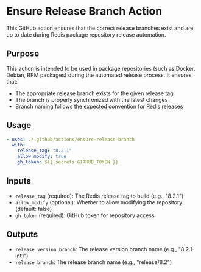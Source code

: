 # Ensure Release Branch Action

This GitHub action ensures that the correct release branches exist and are up to date during Redis package repository release automation.

## Purpose

This action is intended to be used in package repositories (such as Docker, Debian, RPM packages) during the automated release process. It ensures that:

- The appropriate release branch exists for the given release tag
- The branch is properly synchronized with the latest changes
- Branch naming follows the expected convention for Redis releases

## Usage

```yaml
- uses: ./.github/actions/ensure-release-branch
  with:
    release_tag: "8.2.1"
    allow_modify: true
    gh_token: ${{ secrets.GITHUB_TOKEN }}
```

## Inputs

- `release_tag` (required): The Redis release tag to build (e.g., "8.2.1")
- `allow_modify` (optional): Whether to allow modifying the repository (default: false)
- `gh_token` (required): GitHub token for repository access

## Outputs

- `release_version_branch`: The release version branch name (e.g., "8.2.1-int1")
- `release_branch`: The release branch name (e.g., "release/8.2")
